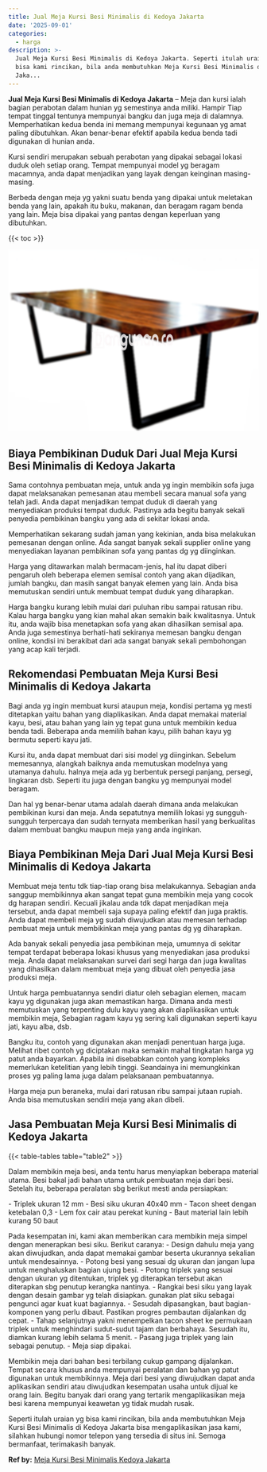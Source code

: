 ```yaml
---
title: Jual Meja Kursi Besi Minimalis di Kedoya Jakarta
date: '2025-09-01'
categories:
  - harga
description: >-
  Jual Meja Kursi Besi Minimalis di Kedoya Jakarta. Seperti itulah uraian yg
  bisa kami rincikan, bila anda membutuhkan Meja Kursi Besi Minimalis di Kedoya
  Jaka...
---
```


**Jual Meja Kursi Besi Minimalis di Kedoya Jakarta** – Meja dan kursi ialah bagian perabotan dalam hunian yg semestinya anda miliki. Hampir Tiap tempat tinggal tentunya mempunyai bangku dan juga meja di dalamnya. Memperhatikan kedua benda ini memang mempunyai kegunaan yg amat paling dibutuhkan. Akan benar-benar efektif apabila kedua benda tadi digunakan di hunian anda.

Kursi sendiri merupakan sebuah perabotan yang dipakai sebagai lokasi duduk oleh setiap orang. Tempat mempunyai model yg beragam macamnya, anda dapat menjadikan yang layak dengan keinginan masing-masing.

Berbeda dengan meja yg yakni suatu benda yang dipakai untuk meletakan benda yang lain, apakah itu buku, makanan, dan beragam ragam benda yang lain. Meja bisa dipakai yang pantas dengan keperluan yang dibutuhkan.

{{< toc >}}

![Jual Meja Kursi Besi Minimalis di Kedoya Jakarta](/images/jual-meja-besi-murah23.png)

## Biaya Pembikinan Duduk Dari Jual Meja Kursi Besi Minimalis di Kedoya Jakarta

Sama contohnya pembuatan meja, untuk anda yg ingin membikin sofa juga dapat melaksanakan pemesanan atau membeli secara manual sofa yang telah jadi. Anda dapat menjadikan tempat duduk di daerah yang menyediakan produksi tempat duduk. Pastinya ada begitu banyak sekali penyedia pembikinan bangku yang ada di sekitar lokasi anda.

Memperhatikan sekarang sudah jaman yang kekinian, anda bisa melakukan pemesanan dengan online. Ada sangat banyak sekali supplier online yang menyediakan layanan pembikinan sofa yang pantas dg yg diinginkan.

Harga yang ditawarkan malah bermacam-jenis, hal itu dapat diberi pengaruh oleh beberapa elemen semisal contoh yang akan dijadikan, jumlah bangku, dan masih sangat banyak elemen yang lain. Anda bisa memutuskan sendiri untuk membuat tempat duduk yang diharapkan.

Harga bangku kurang lebih mulai dari puluhan ribu sampai ratusan ribu. Kalau harga bangku yang kian mahal akan semakin baik kwalitasnya. Untuk itu, anda wajib bisa menetapkan sofa yang akan dihasilkan semisal apa. Anda juga semestinya berhati-hati sekiranya memesan bangku dengan online, kondisi ini berakibat dari ada sangat banyak sekali pembohongan yang acap kali terjadi.

## Rekomendasi Pembuatan Meja Kursi Besi Minimalis di Kedoya Jakarta

Bagi anda yg ingin membuat kursi ataupun meja, kondisi pertama yg mesti ditetapkan yaitu bahan yang diaplikasikan. Anda dapat memakai material kayu, besi, atau bahan yang lain yg tepat guna untuk membikin kedua benda tadi. Beberapa anda memilih bahan kayu, pilih bahan kayu yg bermutu seperti kayu jati.

Kursi itu, anda dapat membuat dari sisi model yg diinginkan. Sebelum memesannya, alangkah baiknya anda memutuskan modelnya yang utamanya dahulu. halnya meja ada yg berbentuk persegi panjang, persegi, lingkaran dsb. Seperti itu juga dengan bangku yg mempunyai model beragam.

Dan hal yg benar-benar utama adalah daerah dimana anda melakukan pembikinan kursi dan meja. Anda sepatutnya memilih lokasi yg sungguh-sungguh terpercaya dan sudah ternyata memberikan hasil yang berkualitas dalam membuat bangku maupun meja yang anda inginkan.

## Biaya Pembikinan Meja Dari Jual Meja Kursi Besi Minimalis di Kedoya Jakarta

Membuat meja tentu tdk tiap-tiap orang bisa melakukannya. Sebagian anda sanggup membikinnya akan sangat tepat guna membikin meja yang cocok dg harapan sendiri. Kecuali jikalau anda tdk dapat menjadikan meja tersebut, anda dapat membeli saja supaya paling efektif dan juga praktis. Anda dapat membeli meja yg sudah diwujudkan atau memesan terhadap pembuat meja untuk membikinkan meja yang pantas dg yg diharapkan.

Ada banyak sekali penyedia jasa pembikinan meja, umumnya di sekitar tempat terdapat beberapa lokasi khusus yang menyediakan jasa produksi meja. Anda dapat melaksanakan survei dari segi harga dan juga kwalitas yang dihasilkan dalam membuat meja yang dibuat oleh penyedia jasa produksi meja.

Untuk harga pembuatannya sendiri diatur oleh sebagian elemen, macam kayu yg digunakan juga akan memastikan harga. Dimana anda mesti memutuskan yang terpenting dulu kayu yang akan diaplikasikan untuk membikin meja, Sebagian ragam kayu yg sering kali digunakan seperti kayu jati, kayu alba, dsb.

Bangku itu, contoh yang digunakan akan menjadi penentuan harga juga. Melihat ribet contoh yg diciptakan maka semakin mahal tingkatan harga yg patut anda bayarkan. Apabila ini disebabkan contoh yang kompleks memerlukan ketelitian yang lebih tinggi. Seandainya ini memungkinkan proses yg paling lama juga dalam pelaksanaan pembuatannya.

Harga meja pun beraneka, mulai dari ratusan ribu sampai jutaan rupiah. Anda bisa memutuskan sendiri meja yang akan dibeli.

## Jasa Pembuatan Meja Kursi Besi Minimalis di Kedoya Jakarta

{{< table-tables table="table2" >}}

Dalam membikin meja besi, anda tentu harus menyiapkan beberapa material utama. Besi bakal jadi bahan utama untuk pembuatan meja dari besi. Setelah itu, beberapa peralatan sbg berikut mesti anda persiapkan:

\- Triplek ukuran 12 mm - Besi siku ukuran 40x40 mm - Tacon sheet dengan ketebalan 0,3 - Lem fox cair atau perekat kuning - Baut material lain lebih kurang 50 baut

Pada kesempatan ini, kami akan memberikan cara membikin meja simpel dengan menerapkan besi siku. Berikut caranya: - Design dahulu meja yang akan diwujudkan, anda dapat memakai gambar beserta ukurannya sekalian untuk mendesainnya. - Potong besi yang sesuai dg ukuran dan jangan lupa untuk menghaluskan bagian ujung besi. - Potong triplek yang sesuai dengan ukuran yg ditentukan, triplek yg diterapkan tersebut akan diterapkan sbg penutup kerangka nantinya. - Rangkai besi siku yang layak dengan desain gambar yg telah disiapkan. gunakan plat siku sebagai pengunci agar kuat kuat bagiannya. - Sesudah dipasangkan, baut bagian-komponen yang perlu dibaut. Pastikan progres pembautan dijalankan dg cepat. - Tahap selanjutnya yakni menempelkan tacon sheet ke permukaan triplek untuk menghindari sudut-sudut tajam dan berbahaya. Sesudah itu, diamkan kurang lebih selama 5 menit. - Pasang juga triplek yang lain sebagai penutup. - Meja siap dipakai.

Membikin meja dari bahan besi terbilang cukup gampang dijalankan. Tempat secara khusus anda mempunyai peralatan dan bahan yg patut digunakan untuk membikinnya. Meja dari besi yang diwujudkan dapat anda aplikasikan sendiri atau diwujudkan kesempatan usaha untuk dijual ke orang lain. Begitu banyak dari orang yang tertarik mengaplikasikan meja besi karena mempunyai keawetan yg tidak mudah rusak.

Seperti itulah uraian yg bisa kami rincikan, bila anda membutuhkan Meja Kursi Besi Minimalis di Kedoya Jakarta bisa mengaplikasikan jasa kami, silahkan hubungi nomor telepon yang tersedia di situs ini. Semoga bermanfaat, terimakasih banyak.

**Ref by:** [Meja Kursi Besi Minimalis Kedoya Jakarta](https://id.wikipedia.org/wiki/Meja)
